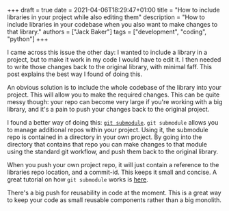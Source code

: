+++ 
draft = true
date = 2021-04-06T18:29:47+01:00
title = "How to include libraries in your project while also editing them"
description = "How to include libraries in your codebase when you also want to make changes to that library."
authors = ["Jack Baker"]
tags = ["development", "coding", "python"]
+++

I came across this issue the other day: I wanted to include a library in a project, but to make it work in my code I would have to edit it. I then needed to write those changes back to the original library, with minimal faff. This post explains the best way I found of doing this.

An obvious solution is to include the whole codebase of the library into your project. This will allow you to make the required changes. This can be quite messy though: your repo can become very large if you're working with a big library, and it's a pain to push your changes back to the original project.

I found a better way of doing this: [`git submodule`](https://git-scm.com/book/en/v2/Git-Tools-Submodules). `git submodule` allows you to manage additional repos within your project. Using it, the submodule repo is contained in a directory in your own project. By going into the directory that contains that repo you can make changes to that module using the standard git workflow, and push them back to the original library. 

When you push your own project repo, it will just contain a reference to the libraries repo location, and a commit-id. This keeps it small and concise. A great tutorial on how `git submodule` works is [here](https://git-scm.com/book/en/v2/Git-Tools-Submodules).

There's a big push for reusability in code at the moment. This is a great way to keep your code as small reusable components rather than a big monolith.